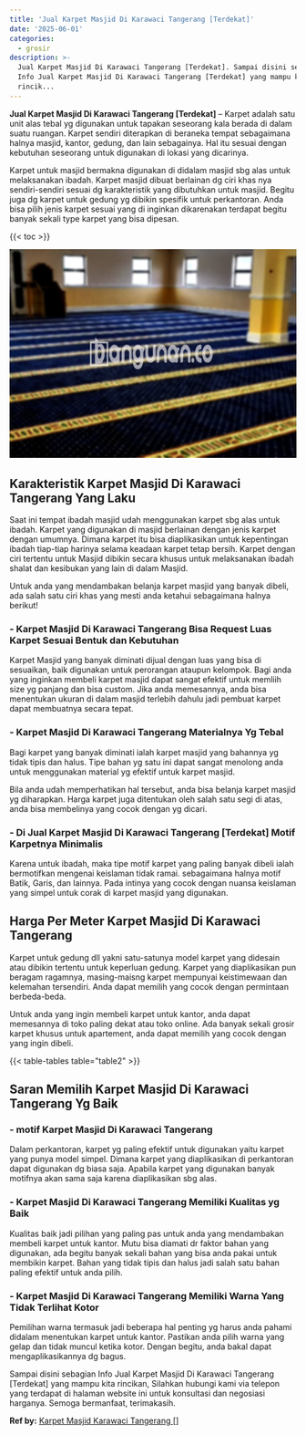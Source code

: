 ```yaml
---
title: 'Jual Karpet Masjid Di Karawaci Tangerang [Terdekat]'
date: '2025-06-01'
categories:
  - grosir
description: >-
  Jual Karpet Masjid Di Karawaci Tangerang [Terdekat]. Sampai disini sebagian
  Info Jual Karpet Masjid Di Karawaci Tangerang [Terdekat] yang mampu kita
  rincik...
---
```


**Jual Karpet Masjid Di Karawaci Tangerang \[Terdekat\]** – Karpet adalah satu unit alas tebal yg digunakan untuk tapakan seseorang kala berada di dalam suatu ruangan. Karpet sendiri diterapkan di beraneka tempat sebagaimana halnya masjid, kantor, gedung, dan lain sebagainya. Hal itu sesuai dengan kebutuhan seseorang untuk digunakan di lokasi yang dicarinya.

Karpet untuk masjid bermakna digunakan di didalam masjid sbg alas untuk melaksanakan ibadah. Karpet masjid dibuat berlainan dg ciri khas nya sendiri-sendiri sesuai dg karakteristik yang dibutuhkan untuk masjid. Begitu juga dg karpet untuk gedung yg dibikin spesifik untuk perkantoran. Anda bisa pilih jenis karpet sesuai yang di inginkan dikarenakan terdapat begitu banyak sekali type karpet yang bisa dipesan.

{{< toc >}}

![Jual Karpet Masjid Di Karawaci Tangerang [Terdekat]](/images/grosir-karpet-murah-33.png)

## Karakteristik Karpet Masjid Di Karawaci Tangerang Yang Laku

Saat ini tempat ibadah masjid udah menggunakan karpet sbg alas untuk ibadah. Karpet yang digunakan di masjid berlainan dengan jenis karpet dengan umumnya. Dimana karpet itu bisa diaplikasikan untuk kepentingan ibadah tiap-tiap harinya selama keadaan karpet tetap bersih. Karpet dengan ciri tertentu untuk Masjid dibikin secara khusus untuk melaksanakan ibadah shalat dan kesibukan yang lain di dalam Masjid.

Untuk anda yang mendambakan belanja karpet masjid yang banyak dibeli, ada salah satu ciri khas yang mesti anda ketahui sebagaimana halnya berikut!

### \- Karpet Masjid Di Karawaci Tangerang Bisa Request Luas Karpet Sesuai Bentuk dan Kebutuhan

Karpet Masjid yang banyak diminati dijual dengan luas yang bisa di sesuaikan, baik digunakan untuk perorangan ataupun kelompok. Bagi anda yang inginkan membeli karpet masjid dapat sangat efektif untuk memliih size yg panjang dan bisa custom. Jika anda memesannya, anda bisa menentukan ukuran di dalam masjid terlebih dahulu jadi pembuat karpet dapat membuatnya secara tepat.

### \- Karpet Masjid Di Karawaci Tangerang Materialnya Yg Tebal

Bagi karpet yang banyak diminati ialah karpet masjid yang bahannya yg tidak tipis dan halus. Tipe bahan yg satu ini dapat sangat menolong anda untuk menggunakan material yg efektif untuk karpet masjid.

Bila anda udah memperhatikan hal tersebut, anda bisa belanja karpet masjid yg diharapkan. Harga karpet juga ditentukan oleh salah satu segi di atas, anda bisa membelinya yang cocok dengan yg dicari.

### \- Di Jual Karpet Masjid Di Karawaci Tangerang \[Terdekat\] Motif Karpetnya Minimalis

Karena untuk ibadah, maka tipe motif karpet yang paling banyak dibeli ialah bermotifkan mengenai keislaman tidak ramai. sebagaimana halnya motif Batik, Garis, dan lainnya. Pada intinya yang cocok dengan nuansa keislaman yang simpel untuk corak di karpet masjid yang digunakan.

## Harga Per Meter Karpet Masjid Di Karawaci Tangerang

Karpet untuk gedung dll yakni satu-satunya model karpet yang didesain atau dibikin tertentu untuk keperluan gedung. Karpet yang diaplikasikan pun beragam ragamnya, masing-maisng karpet mempunyai keistimewaan dan kelemahan tersendiri. Anda dapat memilih yang cocok dengan permintaan berbeda-beda.

Untuk anda yang ingin membeli karpet untuk kantor, anda dapat memesannya di toko paling dekat atau toko online. Ada banyak sekali grosir karpet khusus untuk apartement, anda dapat memilih yang cocok dengan yang ingin dibeli.

{{< table-tables table="table2" >}}

## Saran Memilih Karpet Masjid Di Karawaci Tangerang Yg Baik

### \- motif Karpet Masjid Di Karawaci Tangerang

Dalam perkantoran, karpet yg paling efektif untuk digunakan yaitu karpet yang punya model simpel. Dimana karpet yang diaplikasikan di perkantoran dapat digunakan dg biasa saja. Apabila karpet yang digunakan banyak motifnya akan sama saja karena diaplikasikan sbg alas.

### \- Karpet Masjid Di Karawaci Tangerang Memiliki Kualitas yg Baik

Kualitas baik jadi pilihan yang paling pas untuk anda yang mendambakan membeli karpet untuk kantor. Mutu bisa diamati dr faktor bahan yang digunakan, ada begitu banyak sekali bahan yang bisa anda pakai untuk membikin karpet. Bahan yang tidak tipis dan halus jadi salah satu bahan paling efektif untuk anda pilih.

### \- Karpet Masjid Di Karawaci Tangerang Memiliki Warna Yang Tidak Terlihat Kotor

Pemilihan warna termasuk jadi beberapa hal penting yg harus anda pahami didalam menentukan karpet untuk kantor. Pastikan anda pilih warna yang gelap dan tidak muncul ketika kotor. Dengan begitu, anda bakal dapat mengaplikasikannya dg bagus.

Sampai disini sebagian Info Jual Karpet Masjid Di Karawaci Tangerang \[Terdekat\] yang mampu kita rincikan, Silahkan hubungi kami via telepon yang terdapat di halaman website ini untuk konsultasi dan negosiasi harganya. Semoga bermanfaat, terimakasih.

**Ref by:**  [Karpet Masjid Karawaci Tangerang []](https://id.wikipedia.org/wiki/Karpet)
